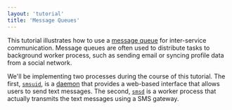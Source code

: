 ```yaml
---
layout: 'tutorial'
title: 'Message Queues'
---
```


This tutorial illustrates how to use a [message queue](http://en.wikipedia.org/wiki/Message_queue)
for inter-service communication.  Message queues are often used to distribute
tasks to background worker process, such as sending email or syncing profile
data from a social network.

We'll be implementing two processes during the course of this tutorial.  The
first, [`smsuid`](https://github.com/bixbyjs-examples/smsuid), is a [daemon](http://en.wikipedia.org/wiki/Daemon_%28computing%29)
that provides a web-based interface that allows users to send text messages.
The second, [`smsd`](https://github.com/bixbyjs-examples/smsd) is a worker
process that actually transmits the text messages using a SMS gateway.
